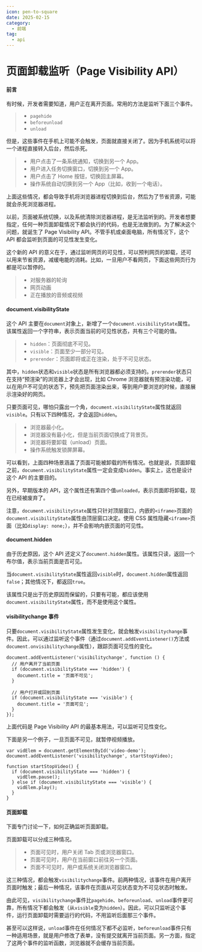 ```yaml
---
icon: pen-to-square
date: 2025-02-15
category:
  - 前端
tag:
  - api
---
```


# 页面卸载监听（Page Visibility API）

#### 前言

有时候，开发者需要知道，用户正在离开页面。常用的方法是监听下面三个事件。

> - `pagehide`
> - `beforeunload`
> - `unload`

但是，这些事件在手机上可能不会触发，页面就直接关闭了。因为手机系统可以将一个进程直接转入后台，然后杀死。

> - 用户点击了一条系统通知，切换到另一个 App。
> - 用户进入任务切换窗口，切换到另一个 App。
> - 用户点击了 Home 按钮，切换回主屏幕。
> - 操作系统自动切换到另一个 App（比如，收到一个电话）。

上面这些情况，都会导致手机将浏览器进程切换到后台，然后为了节省资源，可能就会杀死浏览器进程。

以前，页面被系统切换，以及系统清除浏览器进程，是无法监听到的。开发者想要指定，任何一种页面卸载情况下都会执行的代码，也是无法做到的。为了解决这个问题，就诞生了 Page Visibility API。不管手机或桌面电脑，所有情况下，这个 API 都会监听到页面的可见性发生变化。

这个新的 API 的意义在于，通过监听网页的可见性，可以预判网页的卸载，还可以用来节省资源，减缓电能的消耗。比如，一旦用户不看网页，下面这些网页行为都是可以暂停的。

> - 对服务器的轮询
> - 网页动画
> - 正在播放的音频或视频

<!-- more -->

#### document.visibilityState

这个 API 主要在`document`对象上，新增了一个`document.visibilityState`属性。该属性返回一个字符串，表示页面当前的可见性状态，共有三个可能的值。

> - `hidden`：页面彻底不可见。
> - `visible`：页面至少一部分可见。
> - `prerender`：页面即将或正在渲染，处于不可见状态。

其中，`hidden`状态和`visible`状态是所有浏览器都必须支持的。`prerender`状态只在支持“预渲染”的浏览器上才会出现，比如 Chrome 浏览器就有预渲染功能，可以在用户不可见的状态下，预先把页面渲染出来，等到用户要浏览的时候，直接展示渲染好的网页。

只要页面可见，哪怕只露出一个角，`document.visibilityState`属性就返回`visible`。只有以下四种情况，才会返回`hidden`。

> - 浏览器最小化。
> - 浏览器没有最小化，但是当前页面切换成了背景页。
> - 浏览器将要卸载（unload）页面。
> - 操作系统触发锁屏屏幕。

可以看到，上面四种场景涵盖了页面可能被卸载的所有情况。也就是说，页面卸载之前，`document.visibilityState`属性一定会变成`hidden`。事实上，这也是设计这个 API 的主要目的。

另外，早期版本的 API，这个属性还有第四个值`unloaded`，表示页面即将卸载，现在已经被废弃了。

注意，`document.visibilityState`属性只针对顶层窗口，内嵌的`<iframe>`页面的`document.visibilityState`属性由顶层窗口决定。使用 CSS 属性隐藏`<iframe>`页面（比如`display: none;`），并不会影响内嵌页面的可见性。

#### document.hidden

由于历史原因，这个 API 还定义了`document.hidden`属性。该属性只读，返回一个布尔值，表示当前页面是否可见。

当`document.visibilityState`属性返回`visible`时，`document.hidden`属性返回`false`；其他情况下，都返回`true`。

该属性只是出于历史原因而保留的，只要有可能，都应该使用`document.visibilityState`属性，而不是使用这个属性。

#### visibilitychange 事件

只要`document.visibilityState`属性发生变化，就会触发`visibilitychange`事件。因此，可以通过监听这个事件（通过`document.addEventListener()`方法或`document.onvisibilitychange`属性），跟踪页面可见性的变化。

```
document.addEventListener('visibilitychange', function () {
  // 用户离开了当前页面
  if (document.visibilityState === 'hidden') {
    document.title = '页面不可见';
  }

  // 用户打开或回到页面
  if (document.visibilityState === 'visible') {
    document.title = '页面可见';
  }
});
```

上面代码是 Page Visibility API 的最基本用法，可以监听可见性变化。

下面是另一个例子，一旦页面不可见，就暂停视频播放。

```
var vidElem = document.getElementById('video-demo');
document.addEventListener('visibilitychange', startStopVideo);

function startStopVideo() {
  if (document.visibilityState === 'hidden') {
    vidElem.pause();
  } else if (document.visibilityState === 'visible') {
    vidElem.play();
  }
}
```

#### 页面卸载

下面专门讨论一下，如何正确监听页面卸载。

页面卸载可以分成三种情况。

> - 页面可见时，用户关闭 Tab 页或浏览器窗口。
> - 页面可见时，用户在当前窗口前往另一个页面。
> - 页面不可见时，用户或系统关闭浏览器窗口。

这三种情况，都会触发`visibilitychange`事件。前两种情况，该事件在用户离开页面时触发；最后一种情况，该事件在页面从可见状态变为不可见状态时触发。

由此可见，`visibilitychange`事件比`pagehide`、`beforeunload`、`unload`事件更可靠，所有情况下都会触发（从`visible`变为`hidden`）。因此，可以只监听这个事件，运行页面卸载时需要运行的代码，不用监听后面那三个事件。

甚至可以这样说，`unload`事件在任何情况下都不必监听，`beforeunload`事件只有一种适用场景，就是用户修改了表单，没有提交就离开当前页面。另一方面，指定了这两个事件的监听函数，浏览器就不会缓存当前页面。
